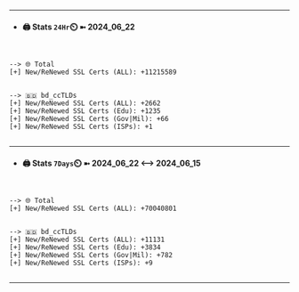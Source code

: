 

---
- #### 🖨️ **Stats** `24Hr`⏲️ ➼ 2024_06_22
```console


--> 🌐 Total
[+] New/ReNewed SSL Certs (ALL): +11215589


--> 🇧🇩 bd_ccTLDs
[+] New/ReNewed SSL Certs (ALL): +2662
[+] New/ReNewed SSL Certs (Edu): +1235
[+] New/ReNewed SSL Certs (Gov|Mil): +66
[+] New/ReNewed SSL Certs (ISPs): +1


```

---
- #### 🖨️ **Stats** `7Days`⏲️ ➼ 2024_06_22 <--> 2024_06_15
```console


--> 🌐 Total
[+] New/ReNewed SSL Certs (ALL): +70040801


--> 🇧🇩 bd_ccTLDs
[+] New/ReNewed SSL Certs (ALL): +11131
[+] New/ReNewed SSL Certs (Edu): +3834
[+] New/ReNewed SSL Certs (Gov|Mil): +782
[+] New/ReNewed SSL Certs (ISPs): +9


```

---

